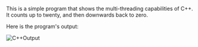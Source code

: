 This is a simple program that shows the multi-threading capabilities of C++. It counts up to twenty, and then downwards back to zero.

Here is the program's output:

![C++Output](https://github.com/IRPCode/Mod7-Portfolio-Milestone/assets/149165168/1dc08079-6cfe-4840-b129-6f64939a5c30)
